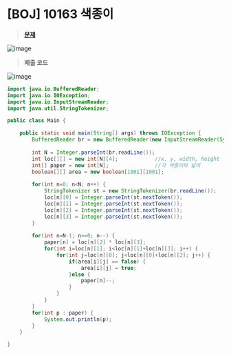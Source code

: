 # [BOJ] 10163 색종이
> **[문제](https://www.acmicpc.net/problem/10163)**
> 
![image](https://user-images.githubusercontent.com/80896077/174941917-5c127ace-8eaf-44f7-816e-8f838008e344.png)

> **제출 코드**
> 
![image](https://user-images.githubusercontent.com/80896077/174941924-0e7c45fd-e9b5-4d3e-b328-769c6f8b1550.png)

```java
import java.io.BufferedReader;
import java.io.IOException;
import java.io.InputStreamReader;
import java.util.StringTokenizer;

public class Main {

	public static void main(String[] args) throws IOException {
		BufferedReader br = new BufferedReader(new InputStreamReader(System.in));
		
		int N = Integer.parseInt(br.readLine());
		int loc[][] = new int[N][4];			//x, y, width, height
		int[] paper = new int[N];				//각 색종이의 넓이
		boolean[][] area = new boolean[1001][1001];
		
		for(int n=0; n<N; n++) {
			StringTokenizer st = new StringTokenizer(br.readLine());
			loc[n][0] = Integer.parseInt(st.nextToken());
			loc[n][1] = Integer.parseInt(st.nextToken());
			loc[n][2] = Integer.parseInt(st.nextToken());
			loc[n][3] = Integer.parseInt(st.nextToken());
		}
		
		for(int n=N-1; n>=0; n--) {
			paper[n] = loc[n][2] * loc[n][3];
			for(int i=loc[n][1]; i<loc[n][1]+loc[n][3]; i++) {
				for(int j=loc[n][0]; j<loc[n][0]+loc[n][2]; j++) {
					if(area[i][j] == false) {
						area[i][j] = true;
					}else {
						paper[n]--;
					}
				}
			}
		}
		for(int p : paper) {
			System.out.println(p);
		}
	}

}
```
